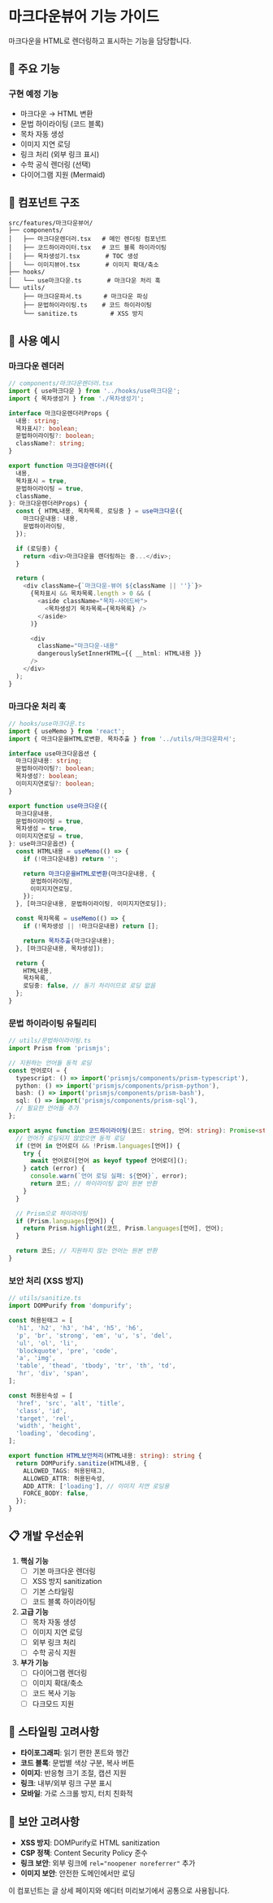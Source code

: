 # 마크다운뷰어 기능 가이드

마크다운을 HTML로 렌더링하고 표시하는 기능을 담당합니다.

## 🎯 주요 기능

### 구현 예정 기능
- 마크다운 → HTML 변환
- 문법 하이라이팅 (코드 블록)
- 목차 자동 생성
- 이미지 지연 로딩
- 링크 처리 (외부 링크 표시)
- 수학 공식 렌더링 (선택)
- 다이어그램 지원 (Mermaid)

## 📁 컴포넌트 구조

```
src/features/마크다운뷰어/
├── components/
│   ├── 마크다운렌더러.tsx   # 메인 렌더링 컴포넌트
│   ├── 코드하이라이터.tsx   # 코드 블록 하이라이팅
│   ├── 목차생성기.tsx       # TOC 생성
│   └── 이미지뷰어.tsx       # 이미지 확대/축소
├── hooks/
│   └── use마크다운.ts       # 마크다운 처리 훅
└── utils/
    ├── 마크다운파서.ts      # 마크다운 파싱
    ├── 문법하이라이팅.ts    # 코드 하이라이팅
    └── sanitize.ts         # XSS 방지
```

## 🔧 사용 예시

### 마크다운 렌더러
```typescript
// components/마크다운렌더러.tsx
import { use마크다운 } from '../hooks/use마크다운';
import { 목차생성기 } from './목차생성기';

interface 마크다운렌더러Props {
  내용: string;
  목차표시?: boolean;
  문법하이라이팅?: boolean;
  className?: string;
}

export function 마크다운렌더러({
  내용,
  목차표시 = true,
  문법하이라이팅 = true,
  className,
}: 마크다운렌더러Props) {
  const { HTML내용, 목차목록, 로딩중 } = use마크다운({
    마크다운내용: 내용,
    문법하이라이팅,
  });

  if (로딩중) {
    return <div>마크다운을 렌더링하는 중...</div>;
  }

  return (
    <div className={`마크다운-뷰어 ${className || ''}`}>
      {목차표시 && 목차목록.length > 0 && (
        <aside className="목차-사이드바">
          <목차생성기 목차목록={목차목록} />
        </aside>
      )}

      <div
        className="마크다운-내용"
        dangerouslySetInnerHTML={{ __html: HTML내용 }}
      />
    </div>
  );
}
```

### 마크다운 처리 훅
```typescript
// hooks/use마크다운.ts
import { useMemo } from 'react';
import { 마크다운을HTML로변환, 목차추출 } from '../utils/마크다운파서';

interface use마크다운옵션 {
  마크다운내용: string;
  문법하이라이팅?: boolean;
  목차생성?: boolean;
  이미지지연로딩?: boolean;
}

export function use마크다운({
  마크다운내용,
  문법하이라이팅 = true,
  목차생성 = true,
  이미지지연로딩 = true,
}: use마크다운옵션) {
  const HTML내용 = useMemo(() => {
    if (!마크다운내용) return '';

    return 마크다운을HTML로변환(마크다운내용, {
      문법하이라이팅,
      이미지지연로딩,
    });
  }, [마크다운내용, 문법하이라이팅, 이미지지연로딩]);

  const 목차목록 = useMemo(() => {
    if (!목차생성 || !마크다운내용) return [];

    return 목차추출(마크다운내용);
  }, [마크다운내용, 목차생성]);

  return {
    HTML내용,
    목차목록,
    로딩중: false, // 동기 처리이므로 로딩 없음
  };
}
```

### 문법 하이라이팅 유틸리티
```typescript
// utils/문법하이라이팅.ts
import Prism from 'prismjs';

// 지원하는 언어들 동적 로딩
const 언어로더 = {
  typescript: () => import('prismjs/components/prism-typescript'),
  python: () => import('prismjs/components/prism-python'),
  bash: () => import('prismjs/components/prism-bash'),
  sql: () => import('prismjs/components/prism-sql'),
  // 필요한 언어들 추가
};

export async function 코드하이라이팅(코드: string, 언어: string): Promise<string> {
  // 언어가 로딩되지 않았으면 동적 로딩
  if (언어 in 언어로더 && !Prism.languages[언어]) {
    try {
      await 언어로더[언어 as keyof typeof 언어로더]();
    } catch (error) {
      console.warn(`언어 로딩 실패: ${언어}`, error);
      return 코드; // 하이라이팅 없이 원본 반환
    }
  }

  // Prism으로 하이라이팅
  if (Prism.languages[언어]) {
    return Prism.highlight(코드, Prism.languages[언어], 언어);
  }

  return 코드; // 지원하지 않는 언어는 원본 반환
}
```

### 보안 처리 (XSS 방지)
```typescript
// utils/sanitize.ts
import DOMPurify from 'dompurify';

const 허용된태그 = [
  'h1', 'h2', 'h3', 'h4', 'h5', 'h6',
  'p', 'br', 'strong', 'em', 'u', 's', 'del',
  'ul', 'ol', 'li',
  'blockquote', 'pre', 'code',
  'a', 'img',
  'table', 'thead', 'tbody', 'tr', 'th', 'td',
  'hr', 'div', 'span',
];

const 허용된속성 = [
  'href', 'src', 'alt', 'title',
  'class', 'id',
  'target', 'rel',
  'width', 'height',
  'loading', 'decoding',
];

export function HTML보안처리(HTML내용: string): string {
  return DOMPurify.sanitize(HTML내용, {
    ALLOWED_TAGS: 허용된태그,
    ALLOWED_ATTR: 허용된속성,
    ADD_ATTR: ['loading'], // 이미지 지연 로딩용
    FORCE_BODY: false,
  });
}
```

## 📋 개발 우선순위

1. **핵심 기능**
   - [ ] 기본 마크다운 렌더링
   - [ ] XSS 방지 sanitization
   - [ ] 기본 스타일링
   - [ ] 코드 블록 하이라이팅

2. **고급 기능**
   - [ ] 목차 자동 생성
   - [ ] 이미지 지연 로딩
   - [ ] 외부 링크 처리
   - [ ] 수학 공식 지원

3. **부가 기능**
   - [ ] 다이어그램 렌더링
   - [ ] 이미지 확대/축소
   - [ ] 코드 복사 기능
   - [ ] 다크모드 지원

## 🎨 스타일링 고려사항

- **타이포그래피**: 읽기 편한 폰트와 행간
- **코드 블록**: 문법별 색상 구분, 복사 버튼
- **이미지**: 반응형 크기 조절, 캡션 지원
- **링크**: 내부/외부 링크 구분 표시
- **모바일**: 가로 스크롤 방지, 터치 친화적

## 🔐 보안 고려사항

- **XSS 방지**: DOMPurify로 HTML sanitization
- **CSP 정책**: Content Security Policy 준수
- **링크 보안**: 외부 링크에 `rel="noopener noreferrer"` 추가
- **이미지 보안**: 안전한 도메인에서만 로딩

이 컴포넌트는 글 상세 페이지와 에디터 미리보기에서 공통으로 사용됩니다.
